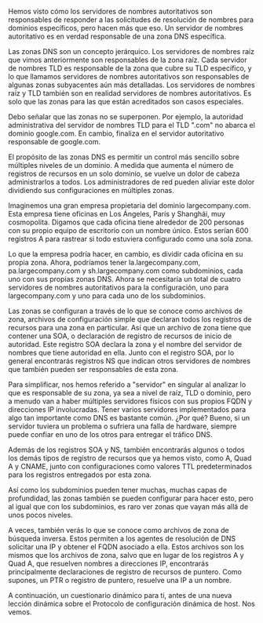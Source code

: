 Hemos visto cómo los servidores de nombres autoritativos son responsables de responder a las solicitudes de resolución de nombres para dominios específicos, pero hacen más que eso. Un servidor de nombres autoritativo es en verdad responsable de una zona DNS específica.

Las zonas DNS son un concepto jerárquico. Los servidores de nombres raíz que vimos anteriormente son responsables de la zona raíz. Cada servidor de nombres TLD es responsable de la zona que cubre su TLD específico, y lo que llamamos servidores de nombres autoritativos son responsables de algunas zonas subyacentes aún más detalladas. Los servidores de nombres raíz y TLD también son en realidad servidores de nombres autoritativos. Es solo que las zonas para las que están acreditados son casos especiales.

Debo señalar que las zonas no se superponen. Por ejemplo, la autoridad administrativa del servidor de nombres TLD para el TLD ".com" no abarca el dominio google.com. En cambio, finaliza en el servidor autoritativo responsable de google.com.

El propósito de las zonas DNS es permitir un control más sencillo sobre múltiples niveles de un dominio. A medida que aumenta el número de registros de recursos en un solo dominio, se vuelve un dolor de cabeza administrarlos a todos. Los administradores de red pueden aliviar este dolor dividiendo sus configuraciones en múltiples zonas.

Imaginemos una gran empresa propietaria del dominio largecompany.com. Esta empresa tiene oficinas en Los Ángeles, París y Shanghái, muy cosmopolita. Digamos que cada oficina tiene alrededor de 200 personas con su propio equipo de escritorio con un nombre único. Estos serían 600 registros A para rastrear si todo estuviera configurado como una sola zona.

Lo que la empresa podría hacer, en cambio, es dividir cada oficina en su propia zona. Ahora, podríamos tener la.largecompany.com, pa.largecompany.com y sh.largecompany.com como subdominios, cada uno con sus propias zonas DNS. Ahora se necesitaría un total de cuatro servidores de nombres autoritativos para la configuración, uno para largecompany.com y uno para cada uno de los subdominios.

Las zonas se configuran a través de lo que se conoce como archivos de zona, archivos de configuración simple que declaran todos los registros de recursos para una zona en particular. Así que un archivo de zona tiene que contener una SOA, o declaración de registro de recursos de inicio de autoridad. Este registro SOA declara la zona y el nombre del servidor de nombres que tiene autoridad en ella. Junto con el registro SOA, por lo general encontrarás registros NS que indican otros servidores de nombres que también pueden ser responsables de esta zona.

Para simplificar, nos hemos referido a "servidor" en singular al analizar lo que es responsable de su zona, ya sea a nivel de raíz, TLD o dominio, pero a menudo van a haber múltiples servidores físicos con sus propios FQDN y direcciones IP involucradas. Tener varios servidores implementados para algo tan importante como DNS es bastante común. ¿Por qué? Bueno, si un servidor tuviera un problema o sufriera una falla de hardware, siempre puede confiar en uno de los otros para entregar el tráfico DNS.

Además de los registros SOA y NS, también encontrarás algunos o todos los demás tipos de registro de recursos que ya hemos visto, como A, Quad A y CNAME, junto con configuraciones como valores TTL predeterminados para los registros entregados por esta zona.

Así como los subdominios pueden tener muchas, muchas capas de profundidad, las zonas también se pueden configurar para hacer esto, pero al igual que con los subdominios, es raro ver zonas que vayan más allá de unos pocos niveles.

A veces, también verás lo que se conoce como archivos de zona de búsqueda inversa. Estos permiten a los agentes de resolución de DNS solicitar una IP y obtener el FQDN asociado a ella. Estos archivos son los mismos que los archivos de zona, salvo que en lugar de los registros A y Quad A, que resuelven nombres a direcciones IP, encontrarás principalmente declaraciones de registro de recursos de puntero. Como supones, un PTR o registro de puntero, resuelve una IP a un nombre.

A continuación, un cuestionario dinámico para ti, antes de una nueva lección dinámica sobre el Protocolo de configuración dinámica de host. Nos vemos.